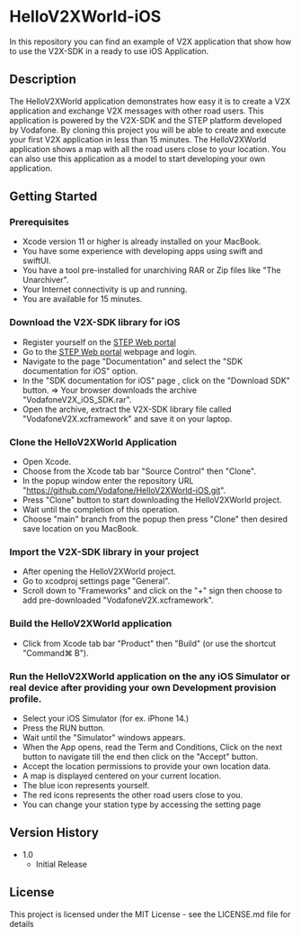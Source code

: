 # HelloV2XWorld-iOS

In this repository you can find an example of V2X application that show how to use the V2X-SDK in a ready to use iOS Application.

## Description

The HelloV2XWorld application demonstrates how easy it is to create a V2X application and exchange V2X messages with other road users.
This application is powered by the V2X-SDK and the STEP platform developed by Vodafone.
By cloning this project you will be able to create and execute your first V2X application in less than 15 minutes.
The HelloV2XWorld application shows a map with all the road users close to your location.
You can also use this application as a model to start developing your own application.

## Getting Started

### Prerequisites
* Xcode version 11 or higher is already installed on your MacBook.
* You have some experience with developing apps using swift and swiftUI.
* You have a tool pre-installed for unarchiving RAR or Zip files like "The Unarchiver".
* Your Internet connectivity is up and running.
* You are available for 15 minutes.


### Download the V2X-SDK library for iOS

* Register yourself on the [STEP Web portal](https://step.vodafone.com/)
* Go to the [STEP Web portal](https://step.vodafone.com/) webpage and login.
* Navigate to the page "Documentation" and select the "SDK documentation for iOS" option.
* In the "SDK documentation for iOS" page , click on the "Download SDK" button.
=> Your browser downloads the archive "VodafoneV2X_iOS_SDK.rar".
* Open the archive, extract the V2X-SDK library file called "VodafoneV2X.xcframework" and save it on your laptop.

### Clone the HelloV2XWorld Application

* Open Xcode.
* Choose from the Xcode tab bar "Source Control" then "Clone".
* In the popup window enter the repository URL "https://github.com/Vodafone/HelloV2XWorld-iOS.git".
* Press "Clone" button to start downloading the HelloV2XWorld project.
* Wait until the completion of this operation.
* Choose "main" branch from the popup then press "Clone" then desired save location on you MacBook.

### Import the V2X-SDK library in your project

* After opening the HelloV2XWorld project.
* Go to xcodproj settings page "General".
* Scroll down to "Frameworks" and click on the "+" sign then choose to add pre-downloaded "VodafoneV2X.xcframework".

### Build the HelloV2XWorld application

* Click from Xcode tab bar "Product" then "Build" (or use the shortcut "Command⌘ B").

### Run the HelloV2XWorld application on the any iOS Simulator or real device after providing your own Development provision profile.

* Select your iOS Simulator (for ex. iPhone 14.)
* Press the RUN button.
* Wait until the "Simulator" windows appears.
* When the App opens, read the Term and Conditions, Click on the next button to navigate till the end then click on the "Accept" button.
* Accept the location permissions to provide your own location data.
* A map is displayed centered on your current location.
* The blue icon represents yourself.
* The red icons represents the other road users close to you.
* You can change your station type by accessing the setting page


## Version History

* 1.0
    * Initial Release

## License

This project is licensed under the MIT License - see the LICENSE.md file for details
